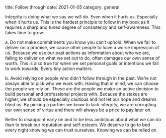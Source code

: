 title: Follow through
date: 2021-01-05
category: general

Integrity is doing what we say we will do. Even when it hurts us. Especially when it hurts us. This is the hardest principle to follow in my book as it requires a sharp and tuned degree of consistency and self-awareness. This takes time to grow.

a. Do not make commitments you know you can’t uphold. When we fail to deliver on a promise, we cause other people to have a worse impression of us. Because we use our past actions as information about who we are, failing to deliver on what we set out to do, often damages our own sense of worth. This is also true for when we set personal goals or intentions we fail to work towards. Every tiny action matters.

b. Avoid relying on people who didn’t follow through in the past. We’re not always able to pick who we work with. Having that in mind, we can choose the people we rely on. These are the people we make an active decision to build personal and professional projects with. Because the stakes are higher, we should be especially cautious and not let our hope and dreams blind us. By picking a partner we know to lack integrity, we are corrupting our own sense of virtue and there will always be a price to pay later on.

Better to disappoint early on and to be less ambitious about what we can do than to break our reputation and self-esteem. We deserve to go to bed every night knowing we can trust ourselves. Knowing we can be relied on.
